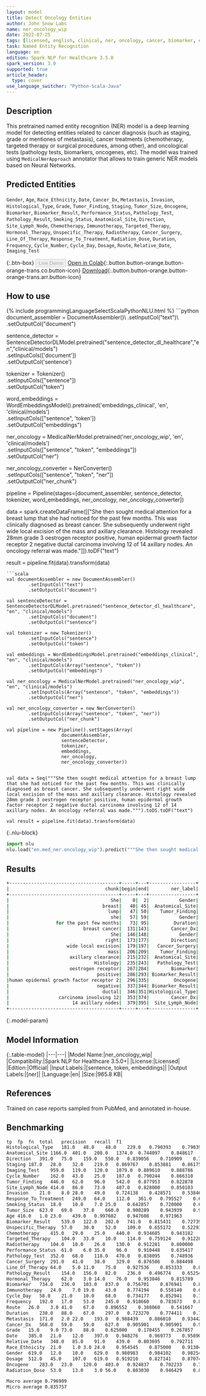 ```yaml
---
layout: model
title: Detect Oncology Entities
author: John Snow Labs
name: ner_oncology_wip
date: 2022-07-25
tags: [licensed, english, clinical, ner, oncology, cancer, biomarker, en]
task: Named Entity Recognition
language: en
edition: Spark NLP for Healthcare 3.5.0
spark_version: 3.0
supported: true
article_header:
  type: cover
use_language_switcher: "Python-Scala-Java"
---
```


## Description

This pretrained named entity recognition (NER) model is a deep learning model for detecting entities related to cancer diagnosis (such as staging, grade or mentiones of metastasis), cancer treatments (chemotherapy, targeted therapy or surgical procedures, among other), and oncological tests (pathology tests, biomarkers, oncogenes, etc). The model was trained using `MedicalNerApproach` annotator that allows to train generic NER models based on Neural Networks.

## Predicted Entities

`Gender`, `Age`, `Race_Ethnicity`, `Date`, `Cancer_Dx`, `Metastasis`, `Invasion`, `Histological_Type`, `Grade`, `Tumor_Finding`, `Staging`, `Tumor_Size`, `Oncogene`, `Biomarker`, `Biomarker_Result`, `Performance_Status`, `Pathology_Test`, `Pathology_Result`, `Smoking_Status`, `Anatomical_Site`, `Direction`, `Site_Lymph_Node`, `Chemotherapy`, `Immunotherapy`, `Targeted_Therapy`, `Hormonal_Therapy`, `Unspecific_Therapy`, `Radiotherapy`, `Cancer_Surgery`, `Line_Of_Therapy`, `Response_To_Treatment`, `Radiation_Dose`, `Duration`, `Frequency`, `Cycle_Number`, `Cycle_Day`, `Dosage`, `Route`, `Relative_Date`, `Imaging_Test`

{:.btn-box}
<button class="button button-orange" disabled>Live Demo</button>
[Open in Colab](https://colab.research.google.com/github/JohnSnowLabs/spark-nlp-workshop/blob/master/tutorials/Certification_Trainings/Healthcare/1.Clinical_Named_Entity_Recognition_Model.ipynb){:.button.button-orange.button-orange-trans.co.button-icon}
[Download](https://s3.amazonaws.com/auxdata.johnsnowlabs.com/clinical/models/ner_oncology_wip_en_3.5.0_3.0_1658771306053.zip){:.button.button-orange.button-orange-trans.arr.button-icon}

## How to use



<div class="tabs-box" markdown="1">
{% include programmingLanguageSelectScalaPythonNLU.html %}
```python
document_assembler = DocumentAssembler()\
    .setInputCol("text")\
    .setOutputCol("document")

sentence_detector = SentenceDetectorDLModel.pretrained("sentence_detector_dl_healthcare","en","clinical/models")\
    .setInputCols(['document'])\
    .setOutputCol('sentence')

tokenizer = Tokenizer() \
    .setInputCols(["sentence"]) \
    .setOutputCol("token")

word_embeddings = WordEmbeddingsModel().pretrained('embeddings_clinical', 'en', 'clinical/models')\
    .setInputCols(["sentence", 'token']) \
    .setOutputCol("embeddings")

ner_oncology = MedicalNerModel.pretrained('ner_oncology_wip', 'en', 'clinical/models')\
                    .setInputCols(["sentence", "token", "embeddings"])\
                    .setOutputCol("ner")

ner_oncology_converter = NerConverter()\
    .setInputCols(["sentence", "token", "ner"])\
    .setOutputCol("ner_chunk")

pipeline = Pipeline(stages=[document_assembler,
                            sentence_detector,
                            tokenizer,
                            word_embeddings,
                            ner_oncology,
                            ner_oncology_converter])

data = spark.createDataFrame([["She then sought medical attention for a breast lump that she had noticed for the past few months. This was clinically diagnosed as breast cancer. She subsequently underwent right wide local excision of the mass and axillary clearance. Histology revealed 28mm grade 3 oestrogen receptor positive, human epidermal growth factor receptor 2 negative ductal carcinoma involving 12 of 14 axillary nodes. An oncology referral was made."]]).toDF("text")

result = pipeline.fit(data).transform(data)
```
```scala
val documentAssembler = new DocumentAssembler()
		.setInputCol("text")
		.setOutputCol("document")

val sentenceDetector = SentenceDetectorDLModel.pretrained("sentence_detector_dl_healthcare", "en", "clinical/models")
		.setInputCols("document") 
		.setOutputCol("sentence")

val tokenizer = new Tokenizer()
		.setInputCols("sentence")
		.setOutputCol("token")
	
val embeddings = WordEmbeddingsModel.pretrained("embeddings_clinical", "en", "clinical/models")
		.setInputCols(Array("sentence", "token"))
	    .setOutputCol("embeddings")
  
val ner_oncology = MedicalNerModel.pretrained("ner_oncology_wip", "en", "clinical/models")
		.setInputCols(Array("sentence", "token", "embeddings"))
		.setOutputCol("ner")

val ner_oncology_converter = new NerConverter()
		.setInputCols(Array("sentence", "token", "ner"))
		.setOutputCol("ner_chunk")
 
val pipeline = new Pipeline().setStages(Array(
					documentAssembler, 
					sentenceDetector, 
					tokenizer, 
					embeddings, 
					ner_oncology, 
					ner_oncology_converter))


val data = Seq("""She then sought medical attention for a breast lump that she had noticed for the past few months. This was clinically diagnosed as breast cancer. She subsequently underwent right wide local excision of the mass and axillary clearance. Histology revealed 28mm grade 3 oestrogen receptor positive, human epidermal growth factor receptor 2 negative ductal carcinoma involving 12 of 14 axillary nodes. An oncology referral was made.""").toDS.toDF("text")

val result = pipeline.fit(data).transform(data)
```

{:.nlu-block}
```python
import nlu
nlu.load("en.med_ner.oncology_wip").predict("""She then sought medical attention for a breast lump that she had noticed for the past few months. This was clinically diagnosed as breast cancer. She subsequently underwent right wide local excision of the mass and axillary clearance. Histology revealed 28mm grade 3 oestrogen receptor positive, human epidermal growth factor receptor 2 negative ductal carcinoma involving 12 of 14 axillary nodes. An oncology referral was made.""")
```
</div>

## Results

```bash
+----------------------------------------+-----+---+-----------------+
|                                   chunk|begin|end|        ner_label|
+----------------------------------------+-----+---+-----------------+
|                                     She|    0|  2|           Gender|
|                                  breast|   40| 45|  Anatomical_Site|
|                                    lump|   47| 50|    Tumor_Finding|
|                                     she|   57| 59|           Gender|
|                 for the past few months|   73| 95|         Duration|
|                           breast cancer|  131|143|        Cancer_Dx|
|                                     She|  146|148|           Gender|
|                                   right|  173|177|        Direction|
|                     wide local excision|  179|197|   Cancer_Surgery|
|                                    mass|  206|209|    Tumor_Finding|
|                      axillary clearance|  215|232|  Anatomical_Site|
|                               Histology|  235|243|   Pathology_Test|
|                      oestrogen receptor|  267|284|        Biomarker|
|                                positive|  286|293| Biomarker_Result|
|human epidermal growth factor receptor 2|  296|335|         Oncogene|
|                                negative|  337|344| Biomarker_Result|
|                                  ductal|  346|351|Histological_Type|
|                  carcinoma involving 12|  353|374|        Cancer_Dx|
|                       14 axillary nodes|  379|395|  Site_Lymph_Node|
+----------------------------------------+-----+---+-----------------+
```

{:.model-param}
## Model Information

{:.table-model}
|---|---|
|Model Name:|ner_oncology_wip|
|Compatibility:|Spark NLP for Healthcare 3.5.0+|
|License:|Licensed|
|Edition:|Official|
|Input Labels:|[sentence, token, embeddings]|
|Output Labels:|[ner]|
|Language:|en|
|Size:|965.8 KB|

## References

Trained on case reports sampled from PubMed, and annotated in-house.

## Benchmarking

```bash
tp	fp	fn	total	precision	recall	f1
Histological_Type	181.0	48.0	48.0	229.0	0.790393	0.790393	0.790393
Anatomical_Site	1166.0	401.0	208.0	1374.0	0.744097	0.848617	0.792928
Direction	391.0	75.0	159.0	550.0	0.839056	0.710909	0.769685
Staging	187.0	28.0	32.0	219.0	0.869767	0.853881	0.861751
Imaging_Test	959.0	119.0	120.0	1079.0	0.889610	0.888786	0.889198
Cycle_Number	162.0	43.0	25.0	187.0	0.790244	0.866310	0.826531
Tumor_Finding	446.0	62.0	96.0	542.0	0.877953	0.822878	0.849524
Site_Lymph_Node	414.0	86.0	73.0	487.0	0.828000	0.850103	0.838906
Invasion	21.0	8.0	28.0	49.0	0.724138	0.428571	0.538462
Response_To_Treatment	249.0	64.0	112.0	361.0	0.795527	0.689751	0.738872
Smoking_Status	18.0	10.0	7.0	25.0	0.642857	0.720000	0.679245
Tumor_Size	623.0	69.0	37.0	660.0	0.900289	0.943939	0.921598
Age	416.0	1.0	23.0	439.0	0.997602	0.947608	0.971963
Biomarker_Result	539.0	122.0	202.0	741.0	0.815431	0.727395	0.768902
Unspecific_Therapy	57.0	30.0	52.0	109.0	0.655172	0.522936	0.581633
Chemotherapy	415.0	29.0	25.0	440.0	0.934685	0.943182	0.938914
Targeted_Therapy	104.0	33.0	10.0	114.0	0.759124	0.912281	0.828685
Radiotherapy	104.0	10.0	26.0	130.0	0.912281	0.800000	0.852459
Performance_Status	61.0	6.0	35.0	96.0	0.910448	0.635417	0.748466
Pathology_Test	352.0	68.0	118.0	470.0	0.838095	0.748936	0.791011
Cancer_Surgery	291.0	41.0	38.0	329.0	0.876506	0.884498	0.880484
Line_Of_Therapy	64.0	5.0	11.0	75.0	0.927536	0.853333	0.888889
Pathology_Result	154.0	156.0	82.0	236.0	0.496774	0.652542	0.564103
Hormonal_Therapy	62.0	3.0	14.0	76.0	0.953846	0.815789	0.879433
Biomarker	734.0	236.0	103.0	837.0	0.756701	0.876941	0.812396
Immunotherapy	24.0	7.0	19.0	43.0	0.774194	0.558140	0.648649
Cycle_Day	58.0	21.0	10.0	68.0	0.734177	0.852941	0.789116
Frequency	192.0	17.0	53.0	245.0	0.918660	0.783673	0.845815
Route	26.0	3.0	41.0	67.0	0.896552	0.388060	0.541667
Duration	230.0	88.0	67.0	297.0	0.723270	0.774411	0.747967
Metastasis	171.0	2.0	22.0	193.0	0.988439	0.886010	0.934426
Cancer_Dx	568.0	59.0	59.0	627.0	0.905901	0.905901	0.905901
Grade	15.0	9.0	73.0	88.0	0.625000	0.170455	0.267857
Date	385.0	21.0	12.0	397.0	0.948276	0.969773	0.958904
Relative_Date	348.0	85.0	91.0	439.0	0.803695	0.792711	0.798165
Race_Ethnicity	21.0	1.0	3.0	24.0	0.954545	0.875000	0.913043
Gender	619.0	12.0	10.0	629.0	0.980983	0.984102	0.982540
Dosage	512.0	45.0	107.0	619.0	0.919210	0.827141	0.870748
Oncogene	283.0	23.0	120.0	403.0	0.924837	0.702233	0.798307
Radiation_Dose	53.0	13.0	3.0	56.0	0.803030	0.946429	0.868852

Macro average 0.796909
Micro average 0.835757

```